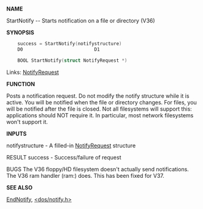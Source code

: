 
**NAME**

StartNotify -- Starts notification on a file or directory (V36)

**SYNOPSIS**

```c
    success = StartNotify(notifystructure)
    D0                          D1

    BOOL StartNotify(struct NotifyRequest *)

```
Links: [NotifyRequest](_006E.md) 

**FUNCTION**

Posts a notification request.  Do not modify the notify structure while
it is active.  You will be notified when the file or directory changes.
For files, you will be notified after the file is closed.  Not all
filesystems will support this: applications should NOT require it.  In
particular, most network filesystems won't support it.

**INPUTS**

notifystructure - A filled-in [NotifyRequest](_006E.md) structure

RESULT
success - Success/failure of request

BUGS
The V36 floppy/HD filesystem doesn't actually send notifications.  The
V36 ram handler (ram:) does.  This has been fixed for V37.

**SEE ALSO**

[EndNotify](EndNotify.md), [&#060;dos/notify.h&#062;](_006E.md)
